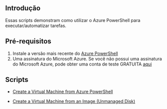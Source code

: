 ## Introdução
Essas scripts demonstram como utilizar o Azure PowerShell para executar/automatizar tarefas.

## Pré-requisitos
1. Instale a versão mais recente do [Azure PowerShell](http://go.microsoft.com/?linkid=9811175&clcid=0x409)
2. Uma assinatura do Microsoft Azure. Se você não possui uma assinatura do Microsoft Azure, pode obter uma conta de teste GRATUITA [aqui](http://go.microsoft.com/fwlink/?LinkId=330212)

  ## Scripts
  
  + [Create a Virtual Machine from Azure PowerShell](https://github.com/xdanielribeiro/azurepowershell/blob/master/CreateVirtualMachineFromAzurePowerShell.ps1)
  
  + [Create a Virtual Machine from an Image (Unmanaged Disk)](https://github.com/xdanielribeiro/azurepowershell/blob/master/CreateVirtualMachineFromAnImage.ps1 )
  
